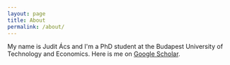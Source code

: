 ```yaml
---
layout: page
title: About
permalink: /about/
---
```


My name is Judit Ács and I'm a PhD student at the Budapest University of Technology and Economics.
Here is me on [Google Scholar](https://scholar.google.hu/citations?user=rIStlyMAAAAJ&hl=en).
